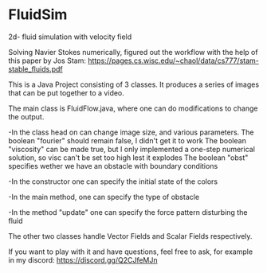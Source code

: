 # FluidSim
2d- fluid simulation with velocity field

Solving Navier Stokes numerically, figured out the workflow with the help of this paper by Jos Stam: https://pages.cs.wisc.edu/~chaol/data/cs777/stam-stable_fluids.pdf

This is a Java Project consisting of 3 classes. It produces a series of images that can be put together to a video.

The main class is FluidFlow.java, where one can do modifications to change the output.

-In the class head on can change image size, and various parameters. 
  The boolean "fourier" should remain false, I didn't get it to work
  The boolean "viscosity" can be made true, but I only implemented a one-step numerical solution, so visc can't be set too high lest it explodes
  The boolean "obst" specifies wether we have an obstacle with boundary conditions

-In the constructor one can specify the initial state of the colors

-In the main method, one can specify the type of obstacle

-In the method "update" one can specify the force pattern disturbing the fluid


The other two classes handle Vector Fields and Scalar Fields respectively.

If you want to play with it and have questions, feel free to ask, for example in my discord: https://discord.gg/Q2CJfeMJn
